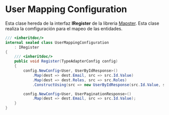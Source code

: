 # User Mapping Configuration

Esta clase hereda de la interfaz **IRegister**  de la libreria [Mapster](https://www.bing.com/search?pglt=41&q=mapster&cvid=10604c91f9364411b1f7261ed978fc4a&aqs=edge..69i57j69i59l4j69i60l3.728j0j1&FORM=ANNTA1&PC=U531). Esta clase realiza la comfiguración para el mapeo de las entidades.

```csharp
/// <inheritdoc/>
internal sealed class UserMappingConfiguration
    : IRegister
{
    /// <inheritdoc/>
    public void Register(TypeAdapterConfig config)
    {
        config.NewConfig<User, UserByIdResponse>()
            .Map(dest => dest.Email, src => src.Id.Value)
            .Map(dest => dest.Roles, src => src.Roles)
            .ConstructUsing(src => new UserByIdResponse(src.Id.Value, src.Roles.Adapt<IEnumerable<RolePaginationResponse>>()));

        config.NewConfig<User, UserPaginationResponse>()
            .Map(dest => dest.Email, src => src.Id.Value);
    }
}
```
